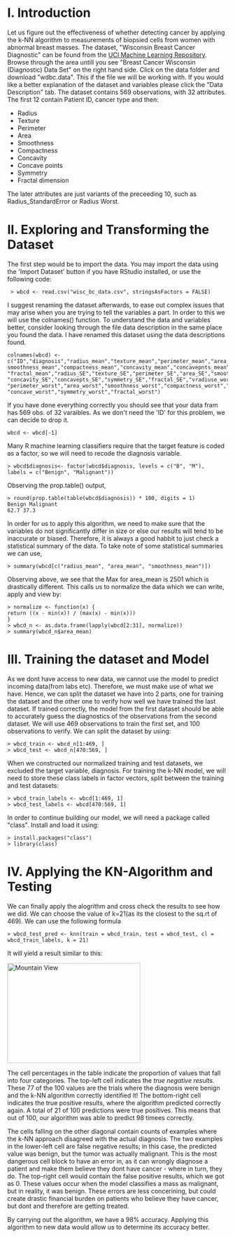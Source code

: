 # I. Introduction 

Let us figure out the effectiveness of whether detecting cancer by applying the k-NN algorithm to measurements of biopsied cells 
from women with abnormal breast masses. The dataset, "Wisconsin Breast Cancer Diagnostic" can be found from the <a href="http://archive.ics.uci.edu/ml">UCI Machine Learning Repository</a>. Browse through the area untill you see "Breast Cancer Wisconsin (Diagnostic) Data Set" on the right hand side. Click on the data folder and download "wdbc.data". This if the file we will be working with. If you would like a better explanation of the dataset and variables please click the "Data Description" tab.
The dataset contains 569 observations, with 32 attributes. The first 12 contain Patient ID, cancer type and then:
<ul><li>Radius</li>
<li>Texture</li>
<li>Perimeter</li>
<li>Area</li>
<li>Smoothness</li>
<li>Compactness</li>
<li>Concavity</li>
<li>Concave points</li>
<li>Symmetry</li>
<li> Fractal dimension</li></ul>
The later attributes are just variants of the preceeding 10, such as Radius_StandardError or Radius Worst. 

# II. Exploring and Transforming the Dataset

The first step would be to import the data. You may import the data using the 'Import Dataset' button if you have RStudio installed, or use the following code:

     > wbcd <- read.csv("wisc_bc_data.csv", stringsAsFactors = FALSE)

I suggest renaming the dataset afterwards, to ease out complex issues that may arise when you are trying to tell the variables a part. In order to this we will use the colnames() function. To understand the data and variables better, consider looking through the file data description in the same place you found the data. I have renamed this dataset using the data descriptions found.

    colnames(wbcd) <-c("ID","diagnosis","radius_mean","texture_mean","perimeter_mean","area_mean","
    smoothness_mean","compactness_mean","concavity_mean","concavepnts_mean","symmetry_mean",
    "fractal_mean","radius_SE","texture_SE","perimeter_SE","area_SE","smoothness_SE","compactness_SE",
    "concavity_SE","concavepts_SE","symmetry_SE","fractal_SE","vradiuse_worst","texture_worst",
    "perimeter_worst","area_worst","smoothness_worst","compactness_worst","concavity_worst",
    "concave_worst","symmetry_worst","fractal_worst")

If you have done everything correctly you should see that your data fram has 569 obs. of 32 varaibles. As we don't need the 'ID' for this problem, we can decide to drop it.

    wbcd <- wbcd[-1]

Many R machine learning classifiers require that the target feature is coded as a factor, so we will need to recode the diagnosis variable. 

    > wbcd$diagnosis<- factor(wbcd$diagnosis, levels = c("B", "M"),
    labels = c("Benign", "Malignant"))

Observing the prop.table() output,

    > round(prop.table(table(wbcd$diagnosis)) * 100, digits = 1)
    Benign Malignant
    62.7 37.3

In order for us to apply this algorithm, we need to make sure that the variables do not significantly differ in size or 
else our results will tend to be inaccurate or biased. Therefore, it is always a good habbit to just check a statistical summary of the 
data. To take note of some statistical summaries we can use,

    > summary(wbcd[c("radius_mean", "area_mean", "smoothness_mean")])

Observing above, we see that the Max for area_mean is 2501 which is drastically different. This calls us to normalize the data which we can write, apply and view by:

    > normalize <- function(x) {
    return ((x - min(x)) / (max(x) - min(x)))
    }
    > wbcd_n <- as.data.frame(lapply(wbcd[2:31], normalize))
    > summary(wbcd_n$area_mean)

# III. Training the dataset and Model

As we dont have access to new data, we cannot use the model to predict incoming data(from labs etc). Therefore, we must make use of what we have. Hence, we can split the dataset we have into 2 parts, one for training the dataset and the other one to verify how well we have trained the last dataset. If trained correctly, the model from the first dataset should be able to accurately guess the diagnostics of the observations from the second dataset. We will use 469 observations to train the first set, and 100 observations to verify.
We can split the dataset by using:

    > wbcd_train <- wbcd_n[1:469, ]
    > wbcd_test <- wbcd_n[470:569, ]

When we constructed our normalized training and test datasets, we excluded the target variable, diagnosis. For training the k-NN model, we will need to store these class labels in factor vectors, split between the training and test datasets:

    > wbcd_train_labels <- wbcd[1:469, 1]
    > wbcd_test_labels <- wbcd[470:569, 1]

In order to continue building our model, we will need a package called "class". Install and load it using:

    > install.packages("class")
    > library(class)

# IV. Applying the KN-Algorithm and Testing

We can finally apply the alogrithm and cross check the results to see how we did. We can choose the value of k=21(as its the closest to the sq.rt of 469). We can use the following formula

    > wbcd_test_pred <- knn(train = wbcd_train, test = wbcd_test, cl = wbcd_train_labels, k = 21)

It will yield a result similar to this:

<img src="https://github.com/shahrukhatik/k-NN-Algorithm/blob/master/Screen%20Shot%202016-04-11%20at%206.48.59%20PM.png?raw=true" alt="Mountain View" style="width:304px;height:228px;">

The cell percentages in the table indicate the proportion of values that fall into four categories. The top-left cell indicates the <i>true negative results</i>. These 77 of the 100 values are the trials where the diagnosis were benign and the k-NN algorithm correctly identified it! The bottom-right cell indicates the true positive results, where the algorithm predicted correctly again. A total of 21 of 100 predictions were true positives. This means that out of 100, our algorithm was able to predict 98 timees correctly. 

The cells falling on the other diagonal contain counts of examples where the k-NN approach disagreed with the actual diagnosis. The two examples in the lower-left cell are false negative results; in this case, the predicted value was benign, but the tumor was actually malignant. This is the most dangerous cell block to have an error in, as it can wrongly diagnose a patient and make them believe they dont have cancer - where in turn, they do.  The top-right cell would contain the false positive results, which we got as 0. These values occur when the model classifies a mass as malignant, but in reality, it was benign. These errors are less concerining, but could create drastic financial burden on patients who believe they have cancer, but dont and therefore are getting treated. 

By carrying out the algorithm, we have a 98% accuracy. Applying this algorithm to new data would allow us to determine its accuracy better.
